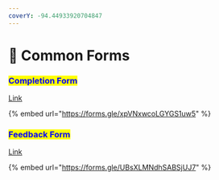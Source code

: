 ```yaml
---
coverY: -94.44933920704847
---
```


# 📰 Common Forms

### <mark style="color:blue;">Completion Form</mark>

[Link](https://forms.gle/xpVNxwcoLGYGS1uw5)

{% embed url="https://forms.gle/xpVNxwcoLGYGS1uw5" %}

### <mark style="color:blue;">Feedback Form</mark>

[Link](https://forms.gle/UBsXLMNdhSABSjUJ7)

{% embed url="https://forms.gle/UBsXLMNdhSABSjUJ7" %}
